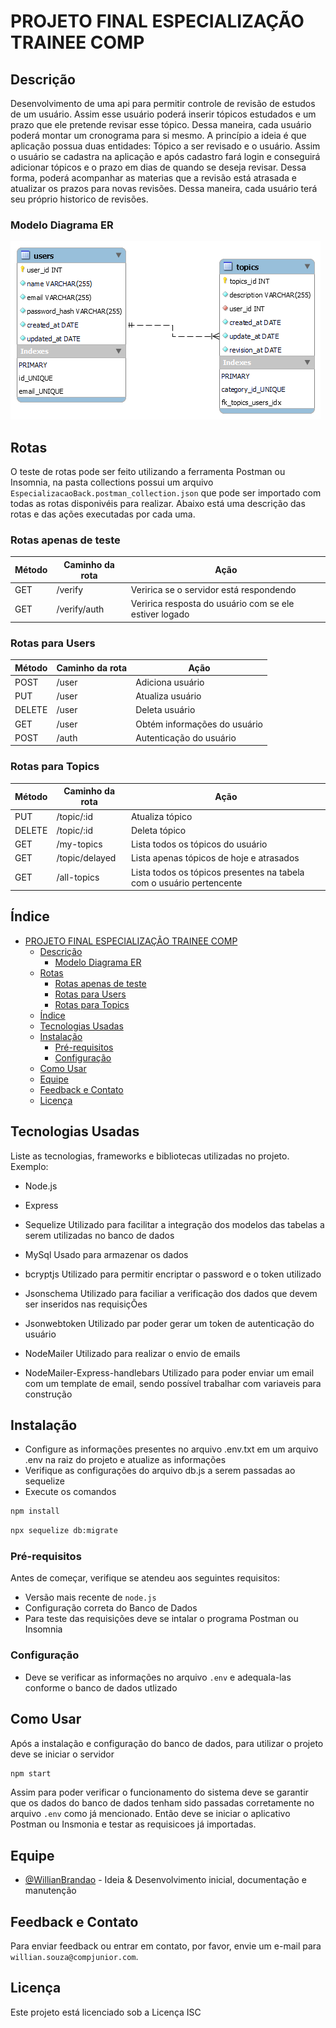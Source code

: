 # PROJETO FINAL ESPECIALIZAÇÃO TRAINEE COMP

## Descrição
Desenvolvimento de uma api para permitir controle de revisão de estudos de um usuário.
Assim esse usuário poderá inserir tópicos estudados e um prazo que ele pretende revisar esse tópico.
Dessa maneira, cada usuário poderá montar um cronograma para si mesmo.
A princípio a ideia é que aplicação possua duas entidades: Tópico a ser revisado e o usuário. Assim o usuário se cadastra na aplicação e após cadastro fará login e conseguirá adicionar tópicos e o prazo em dias de quando se deseja revisar.  Dessa forma, poderá acompanhar as materias que a revisão está atrasada e atualizar os prazos para novas revisões.
Dessa maneira, cada usuário terá seu próprio historico de revisões.

### Modelo Diagrama ER
![Diagrama Entidade Relacionamento do Projeto](./images/diagramaER.png)


## Rotas
O teste de rotas pode ser feito utilizando a ferramenta Postman ou Insomnia, na pasta collections possui um arquivo `EspecializacaoBack.postman_collection.json` que pode ser importado com todas as rotas disponivéis para realizar.
Abaixo está uma descrição das rotas e das ações executadas por cada uma.

### Rotas apenas de teste
| Método  | Caminho da rota    | Ação
|---------| -------------------|--------------
| GET    	| /verify            | Veririca se o servidor está respondendo
| GET     | /verify/auth       | Veririca resposta do usuário com se ele estiver logado

### Rotas para Users 
| Método  | Caminho da rota    | Ação
|---------| -------------------|--------------
| POST   	| /user              |	Adiciona usuário
| PUT	    | /user	             | Atualiza usuário
| DELETE  | /user	             | Deleta usuário
| GET	    | /user              | Obtém informações do usuário
| POST    | /auth              | Autenticação do usuário

### Rotas para Topics
| Método  | Caminho da rota    | Ação
|---------| -------------------|--------------
| PUT	    |/topic/:id          | Atualiza tópico
| DELETE	|/topic/:id          | Deleta tópico
| GET	    |/my-topics	         | Lista todos os tópicos do usuário
| GET	    |/topic/delayed	     | Lista apenas tópicos de hoje e atrasados
| GET     |/all-topics         | Lista todos os tópicos presentes na tabela com o usuário pertencente

## Índice

- [PROJETO FINAL ESPECIALIZAÇÃO TRAINEE COMP](#projeto-final-especialização-trainee-comp)
  - [Descrição](#descrição)
    - [Modelo Diagrama ER](#modelo-diagrama-er)
  - [Rotas](#rotas)
    - [Rotas apenas de teste](#rotas-apenas-de-teste)
    - [Rotas para Users](#rotas-para-users)
    - [Rotas para Topics](#rotas-para-topics)
  - [Índice](#índice)
  - [Tecnologias Usadas](#tecnologias-usadas)
  - [Instalação](#instalação)
    - [Pré-requisitos](#pré-requisitos)
    - [Configuração](#configuração)
  - [Como Usar](#como-usar)
  - [Equipe](#equipe)
  - [Feedback e Contato](#feedback-e-contato)
  - [Licença](#licença)

## Tecnologias Usadas

Liste as tecnologias, frameworks e bibliotecas utilizadas no projeto. Exemplo:
- Node.js
- Express

- Sequelize
Utilizado para facilitar a integração dos modelos das tabelas a serem utilizadas no banco de dados
- MySql
Usado para armazenar os dados 
- bcryptjs
Utilizado para permitir encriptar o password e o token utilizado 
- Jsonschema
Utilizado para faciliar a verificação dos dados que devem ser inseridos nas requisiçÕes
- Jsonwebtoken
Utilizado par poder gerar um token de autenticação do usuário
- NodeMailer
Utilizado para realizar o envio de emails
- NodeMailer-Express-handlebars
Utilizado para poder enviar um email com um template de email, sendo possível trabalhar com variaveis para construção

## Instalação
- Configure as informações presentes no arquivo .env.txt em um arquivo .env na raiz do projeto e atualize as informações
- Verifique as configurações do arquivo db.js a serem passadas ao sequelize
- Execute os comandos
 ```bash
npm install
```
```bash
npx sequelize db:migrate
``` 



### Pré-requisitos

Antes de começar, verifique se atendeu aos seguintes requisitos:
- Versão mais recente de `node.js`
- Configuração correta do Banco de Dados
- Para teste das requisições deve se intalar o programa Postman ou Insomnia

### Configuração
- Deve se verificar as informações no arquivo `.env` e adequala-las conforme o banco de dados utlizado



## Como Usar
Após a instalação e configuração do banco de dados, para utilizar o projeto deve se iniciar o servidor

```bash
npm start
```

Assim para poder verificar o funcionamento do sistema deve se garantir que os dados do banco de dados tenham sido passadas corretamente no arquivo `.env` como já mencionado. 
Então deve se iniciar o aplicativo Postman ou Insmonia e testar as requisicoes já importadas.

## Equipe

- [@WillianBrandao](https://github.com/WillianBrandao) - Ideia & Desenvolvimento inicial, documentação e manutenção

## Feedback e Contato

Para enviar feedback ou entrar em contato, por favor, envie um e-mail para `willian.souza@compjunior.com`.

## Licença

Este projeto está licenciado sob a Licença ISC